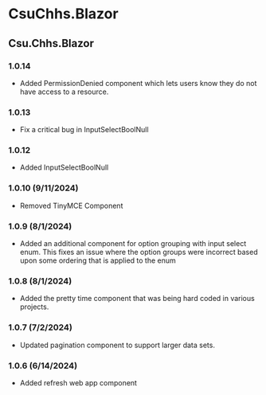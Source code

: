 # CsuChhs.Blazor

## Csu.Chhs.Blazor

### 1.0.14
- Added PermissionDenied component which lets users know they do not have access to a resource.

### 1.0.13
- Fix a critical bug in InputSelectBoolNull

### 1.0.12
- Added InputSelectBoolNull
  
### 1.0.10 (9/11/2024)
- Removed TinyMCE Component

### 1.0.9 (8/1/2024)
- Added an additional component for option grouping with input select enum.  This fixes an issue where the option groups were incorrect based upon some ordering that is applied to the enum

### 1.0.8 (8/1/2024)
- Added the pretty time component that was being hard coded in various projects.

### 1.0.7 (7/2/2024)
- Updated pagination component to support larger data sets.

### 1.0.6 (6/14/2024)
- Added refresh web app component
